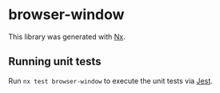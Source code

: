 # browser-window

This library was generated with [Nx](https://nx.dev).

## Running unit tests

Run `nx test browser-window` to execute the unit tests via [Jest](https://jestjs.io).
